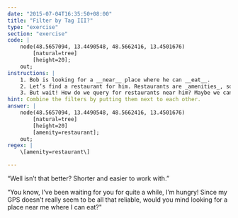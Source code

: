 ```yaml
---
date: "2015-07-04T16:35:50+08:00"
title: "Filter by Tag III?"
type: "exercise"
section: "exercise"
code: | 
    node(48.5657094, 13.4490548, 48.5662416, 13.4501676)
        [natural=tree]
        [height=20];
    out;
instructions: |
    1. Bob is looking for a __near__ place where he can __eat__.
    2. Let’s find a restaurant for him. Restaurants are _amenities_, so restaurants are tagged as `[amenity=restaurant]`.
    3. But wait! How do we query for restaurants near him? Maybe we can add `[amenity=restaurant]` as a filter for the current node?
hint: Combine the filters by putting them next to each other.
answer: |
    node(48.5657094, 13.4490548, 48.5662416, 13.4501676)
        [natural=tree]
        [height=20]
        [amenity=restaurant];
    out;
regex: |
    \[amenity=restaurant\]

---
```


“Well isn’t that better? Shorter and easier to work with.”

“You know, I’ve been waiting for you for quite a while, I’m hungry! Since my GPS doesn’t really seem to be all that reliable, would you mind looking for a place near me where I can eat?"
